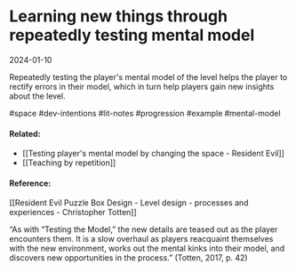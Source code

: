 # Learning new things through repeatedly testing mental model
2024-01-10

Repeatedly testing the player's mental model of the level helps the player to rectify errors in their model, which in turn help players gain new insights about the level.


#space #dev-intentions  #lit-notes #progression #example #mental-model 

#### Related:
- [[Testing player's mental model by changing the space - Resident Evil]]
- [[Teaching by repetition]]

#### Reference:
[[Resident Evil Puzzle Box Design - Level design - processes and experiences - Christopher Totten]]

“As with “Testing the Model,” the new details are teased out as the player encounters them. It is a slow overhaul as players reacquaint themselves with the new environment, works out the mental kinks into their model, and discovers new opportunities in the process.” (Totten, 2017, p. 42)